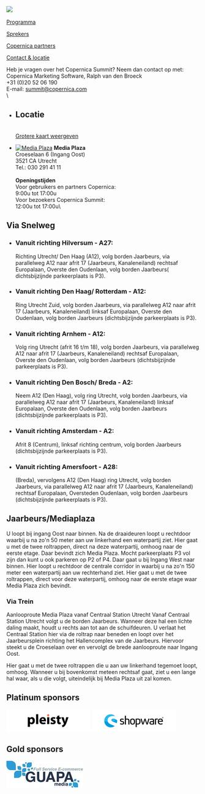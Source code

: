 [![](EventsNL/headersummit2015.jpg)](https://www.copernica.com/nl/copernica-summit)

[Programma](https://www.copernica.com/nl/copernica-summit/programma-copernica-summit "Copernica Summit programma")

[Sprekers](https://www.copernica.com/nl/copernica-summit/sprekers-copernica-summit "Copernica Summit sprekers")

[Copernica
partners](https://www.copernica.com/nl/copernica-summit/copernica-partners "Copernica partners")

[Contact &
locatie](https://www.copernica.com/nl/copernica-summit/contact-locatie "Copernica Summit contact & locatie")

Heb je vragen over het Copernica Summit? Neem dan contact op met:\
Copernica Marketing Software, Ralph van den Broeck\
 +31 (0)20 52 06 190\
 E-mail: [summit@copernica.com](mailto:summit@copernica.com)\
\

-   Locatie
    -------

    \
    [Grotere kaart
    weergeven](http://maps.google.nl/maps?f=q&source=embed&hl=nl&geocode=&q=Media+Plaza,+Croeselaan+6,+Utrecht&aq=0&oq=Media+Plaza,+Croeselaan+6,+Utrecht&sll=52.084886,5.102806&sspn=0.044251,0.077162&ie=UTF8&hq=Media+Plaza,+Croeselaan+6,+Utrecht&ll=52.084965,5.102806&spn=0.013713,0.032015&t=m "Grotere kaart weergeven")

-   [![Media
    Plaza](../images/logo-MP.gif)](http://www.mediaplaza.nl "Media Plaza")
    **Media Plaza**\
     Croeselaan 6 (Ingang Oost)\
     3521 CA Utrecht\
     Tel.: 030 291 41 11\
    \
    **Openingstijden**\
     Voor gebruikers en partners Copernica:\
    9:00u tot 17:00u\
     Voor bezoekers Copernica Summit:\
    12:00u tot 17:00u\

Via Snelweg
-----------

-   ### Vanuit richting Hilversum - A27:

    Richting Utrecht/ Den Haag (A12), volg borden Jaarbeurs, via
    parallelweg A12 naar afrit 17 (Jaarbeurs, Kanaleneiland) rechtsaf
    Europalaan, Overste den Oudenlaan, volg borden Jaarbeurs(
    dichtsbijzijnde parkeerplaats is P3).

-   ### Vanuit richting Den Haag/ Rotterdam - A12:

    Ring Utrecht Zuid, volg borden Jaarbeurs, via parallelweg A12 naar
    afrit 17 (Jaarbeurs, Kanaleneiland) linksaf Europalaan, Overste den
    Oudenlaan, volg borden Jaarbeurs (dichtsbijzijnde parkeerplaats is
    P3).

-   ### Vanuit richting Arnhem - A12:

    Volg ring Utrecht (afrit 16 t/m 18), volg borden Jaarbeurs, via
    parallelweg A12 naar afrit 17 (Jaarbeurs, Kanaleneiland) rechtsaf
    Europalaan, Overste den Oudenlaan, volg borden Jaarbeurs
    (dichtsbijzijnde parkeerplaats is P3).

-   ### Vanuit richting Den Bosch/ Breda - A2:

    Neem A12 (Den Haag), volg ring Utrecht, volg borden Jaarbeurs, via
    parallelweg A12 naar afrit 17 (Jaarbeurs, Kanaleneiland) linksaf
    Europalaan, Overste den Oudenlaan, volg borden Jaarbeurs
    (dichtsbijzijnde parkeerplaats is P3).

-   ### Vanuit richting Amsterdam - A2:

    Afrit 8 (Centrum), linksaf richting centrum, volg borden Jaarbeurs
    (dichtsbijzijnde parkeerplaats is P3).

-   ### Vanuit richting Amersfoort - A28:

    (Breda), vervolgens A12 (Den Haag) ring Utrecht, volg borden
    Jaarbeurs, via parallelweg A12 naar afrit 17 (Jaarbeurs,
    Kanaleneiland) rechtsaf Europalaan, Oversteden Oudenlaan, volg
    borden Jaarbeurs (dichtsbijzijnde parkeerplaats is P3).

Jaarbeurs/Mediaplaza
--------------------

U loopt bij ingang Oost naar binnen. Na de draaideuren loopt u rechtdoor
waarbij u na zo'n 50 meter aan uw linkerhand een waterpartij ziet. Hier
gaat u met de twee roltrappen, direct na deze waterpartij, omhoog naar
de eerste etage. Daar bevindt zich Media Plaza. Mocht parkeerplaats P3
vol zijn dan kunt u ook parkeren op P2 of P4. Daar gaat u bij Ingang
West naar binnen. Hier loopt u rechtdoor de centrale corridor in waarbij
u na zo'n 150 meter een waterpartij aan uw rechterhand ziet. Hier gaat u
met de twee roltrappen, direct voor deze waterpartij, omhoog naar de
eerste etage waar Media Plaza zich bevindt.

### Via Trein

Aanlooproute Media Plaza vanaf Centraal Station Utrecht Vanaf Centraal
Station Utrecht volgt u de borden Jaarbeurs. Wanneer deze hal een lichte
daling maakt, houdt u rechts aan tot aan de schuifdeuren. U verlaat het
Centraal Station hier via de roltrap naar beneden en loopt over het
Jaarbeursplein richting het Hallencomplex van de Jaarbeurs. Hiervoor
steekt u de Croeselaan over en vervolgt de brede aanlooproute naar
Ingang Oost.

Hier gaat u met de twee roltrappen die u aan uw linkerhand tegemoet
loopt, omhoog. Wanneer u bij bovenkomst meteen rechtsaf gaat, ziet u een
lange hal waar, als u die volgt, uiteindelijk bij Media Plaza uit zal
komen.

  Platinum sponsors
  -----------------------------------------------------------------------------------------------------------------------------------------------------------------------------------------------------------------------------------------------------------------------------------------------------------------------------------------------
  [![Pleisty](../images/copernica-summit-partner-pleisty.png)](https://www.pleisty.com/?utm_source=copernica&utm_medium=sponsorlogo&utm_campaign=summit2015 "Pleisty") [![Shopware](../images/copernica-summit-partner-shopware.png)](http://www.shopware.com?utm_source=copernica&utm_medium=sponsorlogo&utm_campaign=summit2015 "Shopware")

  Gold sponsors
  -----------------------------------------------------------------------------------------------------------------------------------------------------------
  [![Guapa Media](../images/guapamedia.jpg)](https://www.guapamedia.nl/?utm_source=copernica&utm_medium=sponsorlogo&utm_campaign=summit2015 "Guapa Media")


